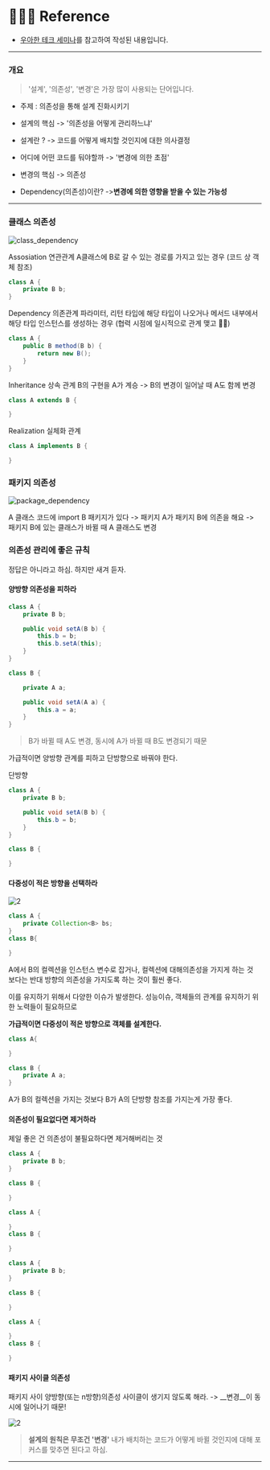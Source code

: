 # 🙇🏻‍♂️ Reference 
- [우아한 테크 세미나](https://www.youtube.com/watch?v=dJ5C4qRqAgA&t=1785s)를 참고하여 작성된 내용입니다.

---

### 개요


>'설계', '의존성', '변경'은 가장 많이 사용되는 단어입니다.


- 주제 : 의존성을 통해 설계 진화시키기

- 설계의 핵심 -> '의존성을 어떻게 관리하느냐'

- 설계란 ? -> 코드를 어떻게 배치할 것인지에 대한 의사결정

- 어디에 어떤 코드를 둬야할까 -> '변경에 의한 초점'

- 변경의 핵심 -> 의존성

- Dependency(의존성)이란? 
->__변경에 의한 영향을 받을 수 있는 가능성__

---


### 클래스 의존성

![class_dependency](https://velog.velcdn.com/images/urtimeislimited/post/2829d699-6a38-439d-8fe9-70b7755d1b3a/image.png)

Assosiation 연관관계
A클래스에 B로 갈 수 있는 경로를 가지고 있는 경우 (코드 상 객체 참조)
```java
class A {
	private B b;
}
```


Dependency 의존관계
파라미터, 리턴 타입에 해당 타입이 나오거나 메서드 내부에서 해당 타입 인스턴스를 생성하는 경우
(협력 시점에 일시적으로 관계 맺고 👋👋)
```java
class A {
	public B method(B b) {
		return new B();
	}
}
```

Inheritance 상속 관계
B의 구현을 A가 계승 -> B의 변경이 일어날 때 A도 함께 변경
```java
class A extends B {

}
```

Realization 실체화 관계
```java
class A implements B {

}
```


### 패키지 의존성

![package_dependency](https://velog.velcdn.com/images/urtimeislimited/post/025355fe-657d-4d44-a1d5-a82928e6c762/image.png)

A 클래스 코드에 import B 패키지가 있다
-> 패키지 A가 패키지 B에 의존을 해요
-> 패키지 B에 있는 클래스가 바뀔 때  A 클래스도 변경

### 의존성 관리에 좋은 규칙
정답은 아니라고 하심. 하지만 새겨 듣자.

#### 양방향 의존성을 피하라


```java
class A {
	private B b;

	public void setA(B b) {
		this.b = b;
		this.b.setA(this);
	}
}

class B {

	private A a;

	public void setA(A a) {
		this.a = a;
	}
}

```

>B가 바뀔 때 A도 변경,
  동시에 A가 바뀔 때 B도 변경되기 때문



가급적이면 양방향 관계를 피하고 단방향으로 바꿔야 한다.

단방향
```java
class A {
	private B b;

	public void setA(B b) {
		this.b = b;
	}
}

class B {

}
```


#### 다중성이 적은 방향을 선택하라

![2](https://velog.velcdn.com/images/urtimeislimited/post/7d284125-8203-4692-b158-f4f0d7ec91a5/image.png)


```java
class A {
	private Collection<B> bs;
}
class B{

}
```
A에서 B의 컬렉션을 인스턴스 변수로 잡거나, 컬렉션에 대해의존성을 가지게 하는 것 보다는 반대 방향의 의존성을 가지도록 하는 것이 훨씬 좋다.

이를 유지하기 위해서 다양한 이슈가 발생한다. 성능이슈, 객체들의 관계를 유지하기 위한 노력들이 필요하므로

__가급적이면 다중성이 적은 방향으로 객체를 설계한다.__



```java
class A{

}

class B {
	private A a;
}
```

A가 B의 컬렉션을 가지는 것보다 B가 A의 단방향 참조를 가지는게 가장 좋다.


#### 의존성이 필요없다면 제거하라

제일 좋은 건 의존성이 불필요하다면 제거해버리는 것

```java
class A {
	private B b;
}

class B {

}
```

```java
class A {

}
class B {

}
```
```java
class A {
	private B b;
}

class B {

}
```

```java
class A {

}
class B {

}
```

#### 패키지 사이클 의존성


패키지 사이 양방향(또는 n방향)의존성 사이클이 생기지 않도록 해라.
-> __변경__이 동시에 일어나기 때문!

![2](https://velog.velcdn.com/images/urtimeislimited/post/068fc2ed-6c20-45bf-9a6b-14f5da322ec5/image.png)

> __설계의 원칙은 무조건 '변경'__
내가 배치하는 코드가 어떻게 바뀔 것인지에 대해 포커스를 맞추면 된다고 하심.

---
